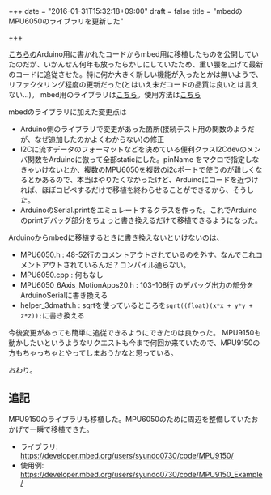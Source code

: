 +++
date = "2016-01-31T15:32:18+09:00"
draft = false
title = "mbedのMPU6050のライブラリを更新した"

+++

[こちらの](https://github.com/jrowberg/i2cdevlib/tree/master/Arduino/MPU6050)Arduino用に書かれたコードからmbed用に移植したものを公開していたのだが、いかんせん何年も放ったらかしにしていたため、重い腰を上げて最新のコードに追従させた。特に何か大きく新しい機能が入ったとかは無いようで、リファクタリング程度の更新だった(とはいえ未だコードの品質は良いとは言えない...)。
mbed用のライブラリは[こちら](https://developer.mbed.org/users/syundo0730/code/MPU6050/)。使用方法は[こちら](https://developer.mbed.org/users/syundo0730/code/MPU6050_Example/)

mbedのライブラリに加えた変更点は

* Arduino側のライブラリで変更があった箇所(接続テスト用の関数のようだが、なぜ追加したのかよくわからない)の修正
* I2Cに流すデータのフォーマットなどを決めている便利クラスI2Cdevのメンバ関数をArduinoに倣って全部staticにした。pinName をマクロで指定しなきゃいけないとか、複数のMPU6050を複数のi2cポートで使うのが難しくなるとかあるので、本当はやりたくなかったけど、Arduinoにコードを近づければ、ほぼコピペするだけで移植を終わらせることができるから、そうした。
* ArduinoのSerial.printをエミュレートするクラスを作った。これでArduinoのprintデバッグ部分をちょっと書き換えるだけで移植できるようになった。

Arduinoからmbedに移植するときに書き換えないといけないのは、

* MPU6050.h : 48-52行のコメントアウトされているのを外す。なんでこれコメントアウトされているんだ？コンパイル通らない。
* MPU6050.cpp : 何もなし
* MPU6050_6Axis_MotionApps20.h : 103-108行 のデバッグ出力の部分をArduinoSerialに書き換える
* helper_3dmath.h : sqrtを使っているところを`sqrt((float)(x*x + y*y + z*z));`に書き換える

今後変更があっても簡単に追従できるようにできたのは良かった。
MPU9150も動かしたいというようなリクエストも今まで何回か来ていたので、MPU9150の方もちゃっちゃとやってしまおうかなと思っている。

おわり。

## 追記
MPU9150のライブラリも移植した。MPU6050のために周辺を整備していたおかげで一瞬で移植できた。

* ライブラリ: https://developer.mbed.org/users/syundo0730/code/MPU9150/
* 使用例: https://developer.mbed.org/users/syundo0730/code/MPU9150_Example/
